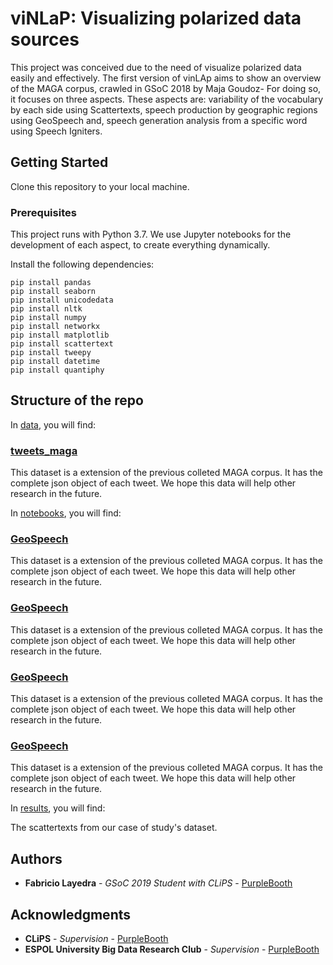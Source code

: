 # viNLaP: Visualizing polarized data sources

This project was conceived due to the need of visualize polarized data easily and effectively. The first version of vinLAp aims to show an overview of the MAGA corpus, crawled in GSoC 2018 by Maja Goudoz- For doing so, it focuses on three aspects. These aspects are: variability of the vocabulary by each side using Scattertexts, speech production by geographic regions using GeoSpeech and, speech generation analysis from a specific word using Speech Igniters.

## Getting Started

Clone this repository to your local machine.

### Prerequisites

This project runs with Python 3.7. We use Jupyter notebooks for the development of each aspect, to create everything dynamically. 

Install the following dependencies:

```
pip install pandas 
pip install seaborn 
pip install unicodedata
pip install nltk
pip install numpy
pip install networkx
pip install matplotlib
pip install scattertext
pip install tweepy
pip install datetime
pip install quantiphy
```

## Structure of the repo

In [data](/data), you will find:

### [tweets_maga](/data/tweets_maga.json) 

This dataset is a extension of the previous colleted MAGA corpus. It has the complete json object of each tweet. We hope this data will help other research in the future.

In [notebooks](/notebooks), you will find:

### [GeoSpeech](/notebooks/GeoSpeech.ipynb) 

This dataset is a extension of the previous colleted MAGA corpus. It has the complete json object of each tweet. We hope this data will help other research in the future.

### [GeoSpeech](/notebooks/GeoSpeech.ipynb) 

This dataset is a extension of the previous colleted MAGA corpus. It has the complete json object of each tweet. We hope this data will help other research in the future.

### [GeoSpeech](/notebooks/GeoSpeech.ipynb) 

This dataset is a extension of the previous colleted MAGA corpus. It has the complete json object of each tweet. We hope this data will help other research in the future.

### [GeoSpeech](/notebooks/GeoSpeech.ipynb) 

This dataset is a extension of the previous colleted MAGA corpus. It has the complete json object of each tweet. We hope this data will help other research in the future.

In [results](/results), you will find:

The scattertexts from our case of study's dataset.


## Authors

* **Fabricio Layedra** - *GSoC 2019 Student with CLiPS* - [PurpleBooth](https://github.com/FabricioLayedra)

## Acknowledgments

* **CLiPS** - *Supervision* - [PurpleBooth](https://www.uantwerpen.be/en/research-groups/clips/research/publications/)
* **ESPOL University Big Data Research Club** - *Supervision* - [PurpleBooth](http://www.espol.edu.ec/es/ingestigacion/grupos-de-investigacion/big-data)


